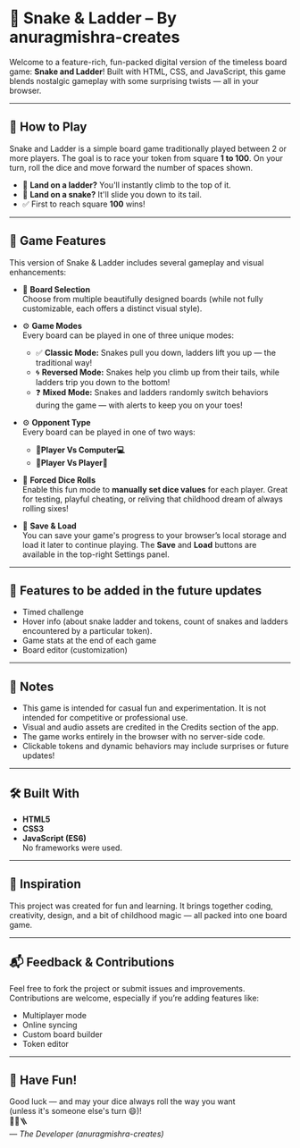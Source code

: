 # 🎲 Snake & Ladder – By anuragmishra-creates

Welcome to a feature-rich, fun-packed digital version of the timeless board game: **Snake and Ladder**! Built with HTML, CSS, and JavaScript, this game blends nostalgic gameplay with some surprising twists — all in your browser.

---

## 📖 How to Play

Snake and Ladder is a simple board game traditionally played between 2 or more players. The goal is to race your token from square **1 to 100**. On your turn, roll the dice and move forward the number of spaces shown.

- 🎯 **Land on a ladder?** You'll instantly climb to the top of it.
- 🐍 **Land on a snake?** It'll slide you down to its tail.
- ✅ First to reach square **100** wins!

---

## 🧩 Game Features

This version of Snake & Ladder includes several gameplay and visual enhancements:

- 🎨 **Board Selection**  
  Choose from multiple beautifully designed boards (while not fully customizable, each offers a distinct visual style).

- ⚙️ **Game Modes**  
  Every board can be played in one of three unique modes:

  - ✅ **Classic Mode:** Snakes pull you down, ladders lift you up — the traditional way!
  - 🌀 **Reversed Mode:** Snakes help you climb up from their tails, while ladders trip you down to the bottom!
  - ❓ **Mixed Mode:** Snakes and ladders randomly switch behaviors during the game — with alerts to keep you on your toes!

- ⚙️ **Opponent Type**  
  Every board can be played in one of two ways:

  - **👤Player Vs Computer💻**
  - **👤Player Vs Player👤**
  
- 🎲 **Forced Dice Rolls**  
  Enable this fun mode to **manually set dice values** for each player. Great for testing, playful cheating, or reliving that childhood dream of always rolling sixes!

- 💾 **Save & Load**  
  You can save your game's progress to your browser’s local storage and load it later to continue playing. The **Save** and **Load** buttons are available in the top-right Settings panel.

---

## 🔮  Features to be added in the future updates

- Timed challenge 
- Hover info (about snake ladder and tokens, count of snakes and ladders encountered by a particular token).
- Game stats at the end of each game
- Board editor (customization)

---

## 📌 Notes

- This game is intended for casual fun and experimentation. It is not intended for competitive or professional use.
- Visual and audio assets are credited in the Credits section of the app.
- The game works entirely in the browser with no server-side code.
- Clickable tokens and dynamic behaviors may include surprises or future updates!

---

## 🛠️ Built With

- **HTML5**
- **CSS3**
- **JavaScript (ES6)**  
  No frameworks were used.

---

## 🧠 Inspiration

This project was created for fun and learning. It brings together coding, creativity, design, and a bit of childhood magic — all packed into one board game.

---

## 📬 Feedback & Contributions

Feel free to fork the project or submit issues and improvements. Contributions are welcome, especially if you’re adding features like:

- Multiplayer mode
- Online syncing
- Custom board builder
- Token editor

---

## 🎉 Have Fun!

Good luck — and may your dice always roll the way you want  
(unless it's someone else's turn 😄)!  
🎲🐍🪜  
— *The Developer (anuragmishra-creates)*
